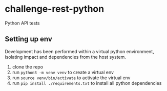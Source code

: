 # challenge-rest-python
Python API tests


## Setting up env

Development has been performed within a virtual python environment, isolating impact and dependencies from the host system.

1. clone the repo
2. run `python3 -m venv venv` to create a virtual env
3. run `source venv/bin/activate` to activate the virtual env
4. run `pip install ./requirements.txt` to install all python dependencies